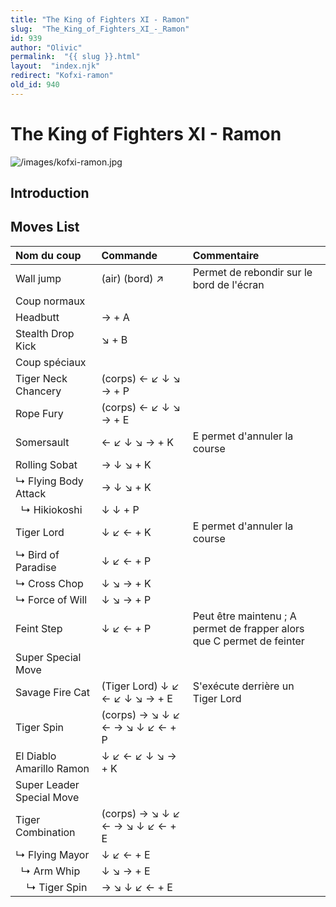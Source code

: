 ```yaml
---
title: "The King of Fighters XI - Ramon"
slug:  "The_King_of_Fighters_XI_-_Ramon"
id: 939
author: "Olivic"
permalink:  "{{ slug }}.html"
layout:  "index.njk"
redirect: "Kofxi-ramon"
old_id: 940
---
```


# The King of Fighters XI - Ramon

![](/images/kofxi-ramon.jpg "/images/kofxi-ramon.jpg")

## Introduction

## Moves List

| Nom du coup               | Commande                        | Commentaire                                                            |
|:--------------------------|:--------------------------------|:-----------------------------------------------------------------------|
| Wall jump                 | (air) (bord) ↗                  | Permet de rebondir sur le bord de l'écran                              |
| Coup normaux              |                                 |                                                                        |
| Headbutt                  | → + A                           |                                                                        |
| Stealth Drop Kick         | ↘ + B                           |                                                                        |
| Coup spéciaux             |                                 |                                                                        |
| Tiger Neck Chancery       | (corps) ← ↙ ↓ ↘ → + P           |                                                                        |
| Rope Fury                 | (corps) ← ↙ ↓ ↘ → + E           |                                                                        |
| Somersault                | ← ↙ ↓ ↘ → + K                   | E permet d'annuler la course                                           |
| Rolling Sobat             | → ↓ ↘ + K                       |                                                                        |
| ↳ Flying Body Attack      | → ↓ ↘ + K                       |                                                                        |
|   ↳ Hikiokoshi            | ↓ ↓ + P                         |                                                                        |
| Tiger Lord                | ↓ ↙ ← + K                       | E permet d'annuler la course                                           |
| ↳ Bird of Paradise        | ↓ ↙ ← + P                       |                                                                        |
| ↳ Cross Chop              | ↓ ↘ → + K                       |                                                                        |
| ↳ Force of Will           | ↓ ↘ → + P                       |                                                                        |
| Feint Step                | ↓ ↙ ← + P                       | Peut être maintenu ; A permet de frapper alors que C permet de feinter |
| Super Special Move        |                                 |                                                                        |
| Savage Fire Cat           | (Tiger Lord) ↓ ↙ ← ↙ ↓ ↘ → + E  | S'exécute derrière un Tiger Lord                                       |
| Tiger Spin                | (corps) → ↘ ↓ ↙ ← → ↘ ↓ ↙ ← + P |                                                                        |
| El Diablo Amarillo Ramon  | ↓ ↙ ← ↙ ↓ ↘ → + K               |                                                                        |
| Super Leader Special Move |                                 |                                                                        |
| Tiger Combination         | (corps) → ↘ ↓ ↙ ← → ↘ ↓ ↙ ← + E |                                                                        |
| ↳ Flying Mayor            | ↓ ↙ ← + E                       |                                                                        |
|   ↳ Arm Whip              | ↓ ↘ → + E                       |                                                                        |
|     ↳ Tiger Spin          | → ↘ ↓ ↙ ← + E                   |                                                                        |
